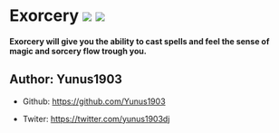 # Exorcery [![](http://cf.way2muchnoise.eu/full_376695_downloads.svg)](https://www.curseforge.com/minecraft/mc-mods/exorcery) [![](http://cf.way2muchnoise.eu/versions/376695.svg)](https://www.curseforge.com/minecraft/mc-mods/exorcery)

#### Exorcery will give you the ability to cast spells and feel the sense of magic and sorcery flow trough you.

## Author: Yunus1903
+ Github: https://github.com/Yunus1903

+ Twiter: https://twitter.com/yunus1903dj